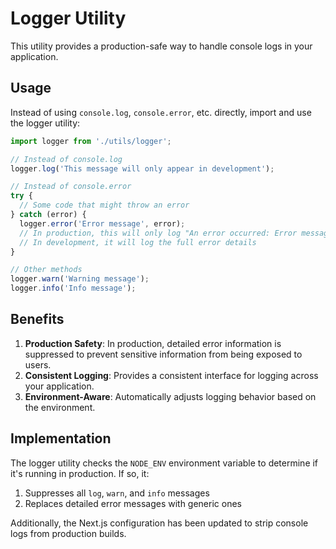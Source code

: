 # Logger Utility

This utility provides a production-safe way to handle console logs in your application.

## Usage

Instead of using `console.log`, `console.error`, etc. directly, import and use the logger utility:

```javascript
import logger from './utils/logger';

// Instead of console.log
logger.log('This message will only appear in development');

// Instead of console.error
try {
  // Some code that might throw an error
} catch (error) {
  logger.error('Error message', error);
  // In production, this will only log "An error occurred: Error message"
  // In development, it will log the full error details
}

// Other methods
logger.warn('Warning message');
logger.info('Info message');
```

## Benefits

1. **Production Safety**: In production, detailed error information is suppressed to prevent sensitive information from being exposed to users.
2. **Consistent Logging**: Provides a consistent interface for logging across your application.
3. **Environment-Aware**: Automatically adjusts logging behavior based on the environment.

## Implementation

The logger utility checks the `NODE_ENV` environment variable to determine if it's running in production. If so, it:

1. Suppresses all `log`, `warn`, and `info` messages
2. Replaces detailed error messages with generic ones

Additionally, the Next.js configuration has been updated to strip console logs from production builds. 